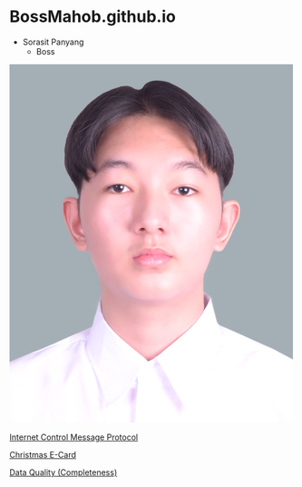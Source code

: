# BossMahob.github.io
- Sorasit Panyang
  - Boss

![UserImage](images/NisitProfile.jpg)

[Internet Control Message Protocol](icmp)

[Christmas E-Card](christmas_card.md)

[Data Quality (Completeness)](completeness.md)
